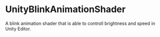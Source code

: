 # UnityBlinkAnimationShader

A blink animation shader that is able to controll brightness and speed in Unity Editor.
